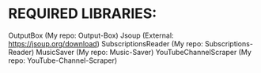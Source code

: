 # REQUIRED LIBRARIES:
OutputBox (My repo: Output-Box)
Jsoup (External: https://jsoup.org/download)
SubscriptionsReader (My repo: Subscriptions-Reader)
MusicSaver (My repo: Music-Saver)
YouTubeChannelScraper (My repo: YouTube-Channel-Scraper)
